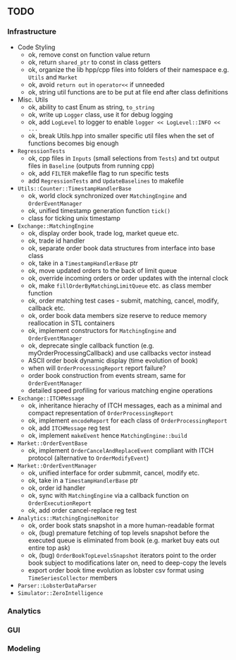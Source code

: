 ## TODO

### Infrastructure

* Code Styling
    - ok, remove const on function value return
    - ok, return `shared_ptr` to const in class getters
    - ok, organize the lib hpp/cpp files into folders of their namespace e.g. `Utils` and `Market`
    - ok, avoid `return out` in `operator<<` if unneeded
    - ok, string util functions are to be put at file end after class definitions
* Misc. Utils
    - ok, ability to cast Enum as string, `to_string`
    - ok, write up `Logger` class, use it for debug logging
    - ok, add `LogLevel` to logger to enable `logger << LogLevel::INFO << ...`
    - ok, break Utils.hpp into smaller specific util files when the set of functions becomes big enough
* `RegressionTests`
    - ok, cpp files in `Inputs` (small selections from `Tests`) and txt output files in `Baseline` (outputs from running cpp)
    - ok, add `FILTER` makefile flag to run specific tests
    - add `RegressionTests` and `UpdateBaselines` to makefile
* `Utils::Counter::TimestampHandlerBase`
    - ok, world clock synchronized over `MatchingEngine` and `OrderEventManager`
    - ok, unified timestamp generation function `tick()`
    - class for ticking unix timestamp
* `Exchange::MatchingEngine`
    - ok, display order book, trade log, market queue etc.
    - ok, trade id handler
    - ok, separate order book data structures from interface into base class
    - ok, take in a `TimestampHandlerBase` ptr
    - ok, move updated orders to the back of limit queue
    - ok, override incoming orders or order updates with the internal clock
    - ok, make `fillOrderByMatchingLimitQueue` etc. as class member function
    - ok, order matching test cases - submit, matching, cancel, modify, callback etc.
    - ok, order book data members size reserve to reduce memory reallocation in STL containers
    - ok, implement constructors for `MatchingEngine` and `OrderEventManager`
    - ok, deprecate single callback function (e.g. myOrderProcessingCallback) and use callbacks vector instead
    - ASCII order book dynamic display (time evolution of book)
    - when will `OrderProcessingReport` report failure?
    - order book construction from events stream, same for `OrderEventManager`
    - detailed speed profiling for various matching engine operations
* `Exchange::ITCHMessage`
    - ok, inheritance hierachy of ITCH messages, each as a minimal and compact representation of `OrderProcessingReport`
    - ok, implement `encodeReport` for each class of `OrderProcessingReport`
    - ok, add `ITCHMessage` reg test
    - ok, implement `makeEvent` hence `MatchingEngine::build`
* `Market::OrderEventBase`
    - ok, implement `OrderCancelAndReplaceEvent` compliant with ITCH protocol (alternative to `OrderModifyEvent`)
* `Market::OrderEventManager`
    - ok, unified interface for order submmit, cancel, modify etc.
    - ok, take in a `TimestampHandlerBase` ptr
    - ok, order id handler
    - ok, sync with `MatchingEngine` via a callback function on `OrderExecutionReport`
    - ok, add order cancel-replace reg test
* `Analytics::MatchingEngineMonitor`
    - ok, order book stats snapshot in a more human-readable format
    - ok, (bug) premature fetching of top levels snapshot before the executed queue is eliminated from book (e.g. market buy eats out entire top ask)
    - ok, (bug) `OrderBookTopLevelsSnapshot` iterators point to the order book subject to modifications later on, need to deep-copy the levels
    - export order book time evolution as lobster csv format using `TimeSeriesCollector` members
* `Parser::LobsterDataParser`
* `Simulator::ZeroIntelligence`

### Analytics

### GUI

### Modeling
